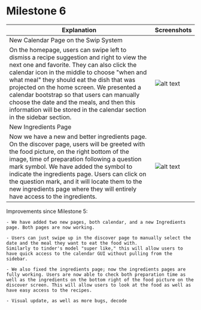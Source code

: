 # Milestone 6

| Explanation | Screenshots |
| ------------- | ------------- |
| New Calendar Page on the Swip System
On the homepage, users can swipe left to dismiss a recipe suggestion and right to view the next one and favorite. They can also click the calendar icon in the middle to choose "when and what meal" they should eat the dish that was projected on the home screen. We presented a calendar bootstrap so that users can manually choose the date and the meals, and then this information will be stored in the calendar section in the sidebar section.| ![alt text](https://github.com/quiquemz/cogs121-project/blob/master/milestone6_screenshots/new%20cal.jpeg "New Calendar") |
| New Ingredients Page
Now we have a new and better ingredients page. On the discover page, users will be greeted with the food picture, on the right bottom of the image, time of preparation following a question mark symbol. We have added the symbol to indicate the ingredients page. Users can click on the question mark, and it will locate them to the new ingredients page where they will entirely have access to the ingredients. | ![alt text](https://github.com/quiquemz/cogs121-project/blob/master/milestone6_screenshots/ingredients%20page.png "Ingredients Page") |

Improvements since Milestone 5:

    - We have added two new pages, both calendar, and a new Ingredients page. Both pages are now working.

    - Users can just swipe up in the discover page to manually select the date and the meal they want to eat the food with. 
    Similarly to tinder's model "super like," this will allow users to have quick access to the calendar GUI without pulling from the sidebar.

    - We also fixed the ingredients page; now the ingredients pages are fully working. Users are now able to check both preparation time as well as the ingredients on the bottom right of the food picture on the discover screen. This will allow users to look at the food as well as have easy access to the recipes.

    - Visual update, as well as more bugs, decode